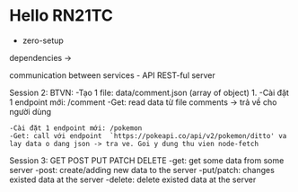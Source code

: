# Hello RN21TC
- zero-setup

dependencies -> 

communication between services
    - API REST-ful server

Session 2: 
BTVN:
    -Tạo 1 file: data/comment.json (array of object)
1. 
    -Cài đặt 1 endpoint mới: /comment
    -Get: read data từ file comments -> trả về cho người dùng

    -Cài đặt 1 endpoint mới: /pokemon
    -Get: call với endpoint  `https://pokeapi.co/api/v2/pokemon/ditto' va lay data o dang json -> tra ve. Goi y dung thu vien node-fetch 

Session 3:
GET POST PUT PATCH DELETE
-get: get some data from some server
-post: create/adding new data to the server
-put/patch: changes existed data at the server
-delete: delete existed data at the server

